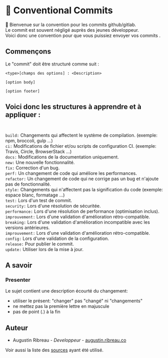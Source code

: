 # 👊 Conventional Commits
:wave: Bienvenue sur la convention pour les commits github/gitlab. <br>
Le commit est souvent négligé auprès des jeunes développeur. <br>
Voici donc une convention pour que vous puissiez envoyer vos commits .

## Commençons

Le "commit" doit être structuré comme suit :
```
<type>[champs des options] : <Description>

[option body]

[option footer]
```
## Voici donc les structures à apprendre et à appliquer :<br><br>
`build:` Changements qui affectent le système de compilation. (exemple: npm, broccoli, gulp ...)<br>
`ci:` Modifications de fichier et/ou scripts de configuration CI. (exemple: Travis, Circle, BrowserStack ...)<br>
`docs:` Modifications de la documentation uniquement.<br>
`new:` Une nouvelle fonctionnalité.<br>
`fix:` Correction d'un bug.<br>
`perf:` Un changement de code qui améliore les performances. <br>
`refactor:` Un changement de code qui ne corrige pas un bug et n'ajoute pas de fonctionnalité. <br>
`style:` Changements qui n'affectent pas la signification du code (exemple: espace blanc, formatage ...) <br>
`test:` Lors d'un test de commit. <br>
`security:` Lors d'une résolution de sécuritée. <br>
`performance:` Lors d'une résolution de performance (optimisation inclus). <br>
`improuvement:` Lors d'une validation d'amélioration rétro-compatible. <br>
`breaking:` Lors d'une validation d'amélioration incompatible avec les versions antérieures. <br>
`improuvement:` Lors d'une validation d'amélioration rétro-compatible. <br>
`config:` Lors d'une validation de la configuration. <br>
`release:` Pour publier le commit. <br>
`update:` Utiliser lors de la mise à jour. <br>

## A savoir
### Presenter
Le sujet contient une description écourté du changement:

- utiliser le présent: "changer" pas "changé" ni "changements"
- ne mettez pas la première lettre en majuscule
- pas de point (.) à la fin

## Auteur
- Augustin Ribreau - <i>Developpeur</i> - <a href="https://augustin.ribreau.co/" target="_blank">augustin.ribreau.co</a>

Voir aussi la liste des <a href="https://github.com/AugustinRibreau/Convention-Commits/blob/master/source.txt" target="_blank">sources</a> ayant été utilisé.

